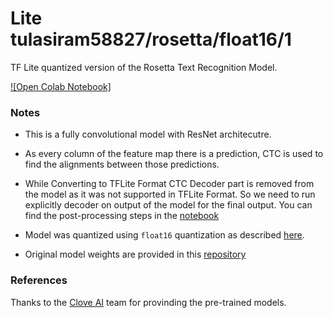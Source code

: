 # Lite tulasiram58827/rosetta/float16/1

TF Lite quantized version of the Rosetta Text Recognition Model.

<!-- parent-model: tulasiram58827/rosetta/1 -->
<!-- asset-path: https://github.com/tulasiram58827/ocr_tflite/releases/download/v0.3/crnn_float16.tar.xz -->

[![Open Colab Notebook]](https://colab.research.google.com/github/tulasiram58827/ocr_tflite/blob/main/colabs/Deep_Text_Recognition_TFLite.ipynb)

### Notes

- This is a fully convolutional model with ResNet architecutre.

- As every column of the feature map there is a prediction, CTC is used to find the alignments between those predictions.

- While Converting to TFLite Format CTC Decoder part is removed from the model as it was not supported in TFLite Format. So we need to run explicitly decoder on output of the model for the final output. You can find the post-processing steps in the [notebook](https://colab.research.google.com/github/tulasiram58827/ocr_tflite/blob/main/colabs/Deep_Text_Recognition_TFLite.ipynb)

- Model was quantized using `float16` quantization as described [here](https://www.tensorflow.org/lite/performance/post_training_quant).

- Original model weights are provided in this [repository](https://github.com/clovaai/deep-text-recognition-benchmark)


### References

Thanks to the [Clove AI](https://github.com/clovaai/deep-text-recognition-benchmark) team for provinding the pre-trained models.

